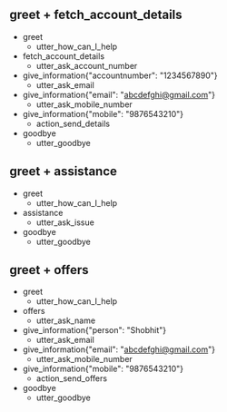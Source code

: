 ## greet + fetch_account_details
* greet
	- utter_how_can_I_help
* fetch_account_details
	- utter_ask_account_number
* give_information{"accountnumber": "1234567890"}
	- utter_ask_email
* give_information{"email": "abcdefghi@gmail.com"}
	- utter_ask_mobile_number
* give_information{"mobile": "9876543210"}
	- action_send_details
* goodbye
	- utter_goodbye

## greet + assistance
* greet
	- utter_how_can_I_help
* assistance
	- utter_ask_issue
* goodbye
	- utter_goodbye


## greet + offers
* greet
	- utter_how_can_I_help
* offers
	- utter_ask_name
* give_information{"person": "Shobhit"}
	- utter_ask_email
* give_information{"email": "abcdefghi@gmail.com"}
	- utter_ask_mobile_number
* give_information{"mobile": "9876543210"}
	- action_send_offers
* goodbye
	- utter_goodbye

